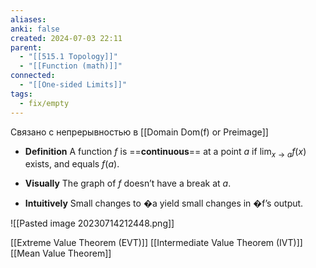 ```yaml
---
aliases:
anki: false
created: 2024-07-03 22:11
parent:
  - "[[515.1 Topology]]"
  - "[[Function (math)]]"
connected:
  - "[[One-sided Limits]]"
tags:
  - fix/empty
---
```



Связано с непрерывностью в [[Domain Dom(f) or Preimage]]


- **Definition**
A function $f$ is ==**continuous**== at a point $a$ if $\lim_{x \to a} f(x)$ exists, and equals $f(a)$.

- **Visually**
The graph of $f$ doesn’t have a break at $a$.

- **Intuitively**
Small changes to �a yield small changes in �f’s output.

![[Pasted image 20230714212448.png]]

[[Extreme Value Theorem (EVT)]]
[[Intermediate Value Theorem (IVT)]]
[[Mean Value Theorem]]




